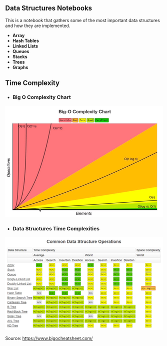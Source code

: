 ## Data Structures Notebooks

This is a notebook that gathers some of the most important data structures and how they are implemented.

* **Array**
* **Hash Tables**
* **Linked Lists**
* **Queues**
* **Stacks**
* **Trees**
* **Graphs**

## Time Complexity

* ### Big O Complexity Chart

![Chart](./imgs/BIG-O-chart.png)

* ### Data Structures Time Complexities

![Chart](./imgs/operations.png)

Source: https://www.bigocheatsheet.com/